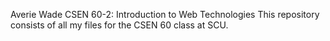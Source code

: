 Averie Wade
CSEN 60-2: Introduction to Web Technologies
This repository consists of all my files for the CSEN 60 class at SCU.
